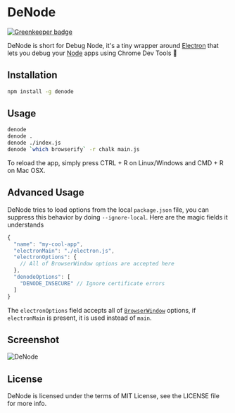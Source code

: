 DeNode
======

[![Greenkeeper badge](https://badges.greenkeeper.io/steelbrain/denode.svg)](https://greenkeeper.io/)

DeNode is short for Debug Node, it's a tiny wrapper around [Electron][1] that lets you debug your [Node][2] apps using Chrome Dev Tools :tada:

## Installation
```sh
npm install -g denode
```

## Usage

```sh
denode
denode .
denode ./index.js
denode `which browserify` -r chalk main.js
```

To reload the app, simply press CTRL + R on Linux/Windows and CMD + R on Mac OSX.

## Advanced Usage

DeNode tries to load options from the local `package.json` file, you can suppress this behavior by doing `--ignore-local`. Here are the magic fields it understands

```js
{
  "name": "my-cool-app",
  "electronMain": "./electron.js",
  "electronOptions": {
    // All of BrowserWindow options are accepted here
  },
  "denodeOptions": [
    "DENODE_INSECURE" // Ignore certificate errors
  ]
}
```
The `electronOptions` field accepts all of [`BrowserWindow`][3] options, if `electronMain` is present, it is used instead of `main`.

## Screenshot

<img alt="DeNode" src="https://cloud.githubusercontent.com/assets/4278113/14579761/20e2a9a2-036b-11e6-8bc7-fba7cda9a026.png">

## License

DeNode is licensed under the terms of MIT License, see the LICENSE file for more info.

[1]:http://electron.atom.io/
[2]:http://nodejs.org/
[3]:http://electron.atom.io/docs/latest/api/browser-window
